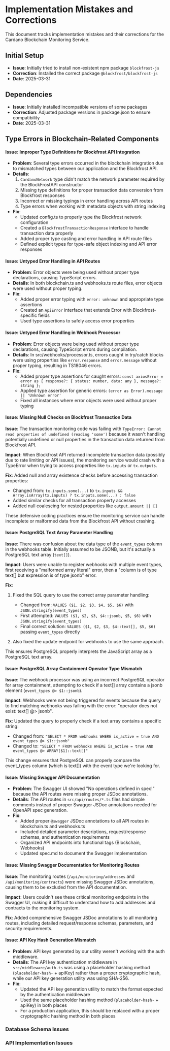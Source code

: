 # Implementation Mistakes and Corrections

This document tracks implementation mistakes and their corrections for the Cardano Blockchain Monitoring Service.

## Initial Setup

- **Issue**: Initially tried to install non-existent npm package `blockfrost-js`
- **Correction**: Installed the correct package `@blockfrost/blockfrost-js`
- **Date**: 2025-03-31

## Dependencies

- **Issue**: Initially installed incompatible versions of some packages
- **Correction**: Adjusted package versions in package.json to ensure compatibility
- **Date**: 2025-03-31

## Type Errors in Blockchain-Related Components

#### Issue: Improper Type Definitions for Blockfrost API Integration
- **Problem**: Several type errors occurred in the blockchain integration due to mismatched types between our application and the Blockfrost API.
- **Details**: 
  1. `CardanoNetwork` type didn't match the network parameter required by the BlockFrostAPI constructor
  2. Missing type definitions for proper transaction data conversion from Blockfrost responses
  3. Incorrect or missing typings in error handling across API routes
  4. Type errors when working with metadata objects with string indexing
- **Fix**: 
  - Updated config.ts to properly type the Blockfrost network configuration
  - Created a `BlockfrostTransactionResponse` interface to handle transaction data properly
  - Added proper type casting and error handling in API route files
  - Defined explicit types for type-safe object indexing and API error responses

#### Issue: Untyped Error Handling in API Routes
- **Problem**: Error objects were being used without proper type declarations, causing TypeScript errors.
- **Details**: In both blockchain.ts and webhooks.ts route files, error objects were used without proper typing.
- **Fix**: 
  - Added proper error typing with `error: unknown` and appropriate type assertions
  - Created an `ApiError` interface that extends Error with Blockfrost-specific fields
  - Used type assertions to safely access error properties

#### Issue: Untyped Error Handling in Webhook Processor
- **Problem**: Error objects were being used without proper type declarations, causing TypeScript errors during compilation.
- **Details**: In src/webhooks/processor.ts, errors caught in try/catch blocks were using properties like `error.response` and `error.message` without proper typing, resulting in TS18046 errors.
- **Fix**: 
  - Added proper type assertions for caught errors: `const axiosError = error as { response?: { status: number, data: any }, message?: string };`
  - Applied type assertion for generic errors: `(error as Error).message || 'Unknown error'`
  - Fixed all instances where error objects were used without proper typing

#### Issue: Missing Null Checks on Blockfrost Transaction Data

**Issue**: The transaction monitoring code was failing with `TypeError: Cannot read properties of undefined (reading 'some')` because it wasn't handling potentially undefined or null properties in the transaction data returned from Blockfrost API.

**Impact**: When Blockfrost API returned incomplete transaction data (possibly due to rate limiting or API issues), the monitoring service would crash with a TypeError when trying to access properties like `tx.inputs` or `tx.outputs`.

**Fix**: Added null and array existence checks before accessing transaction properties:
- Changed from: `tx.inputs.some(...)` to `tx.inputs && Array.isArray(tx.inputs) ? tx.inputs.some(...) : false`
- Added similar checks for all transaction property accesses
- Added null coalescing for nested properties like `output.amount || []`

These defensive coding practices ensure the monitoring service can handle incomplete or malformed data from the Blockfrost API without crashing.

#### Issue: PostgreSQL Text Array Parameter Handling

**Issue**: There was confusion about the data type of the `event_types` column in the webhooks table. Initially assumed to be JSONB, but it's actually a PostgreSQL text array (`text[]`).

**Impact**: Users were unable to register webhooks with multiple event types, first receiving a "malformed array literal" error, then a "column is of type text[] but expression is of type jsonb" error.

**Fix**: 
1. Fixed the SQL query to use the correct array parameter handling:
   - Changed from: `VALUES ($1, $2, $3, $4, $5, $6)` with `JSON.stringify(event_types)`
   - First attempted: `VALUES ($1, $2, $3, $4::jsonb, $5, $6)` with `JSON.stringify(event_types)`
   - Final correct solution: `VALUES ($1, $2, $3, $4::text[], $5, $6)` passing `event_types` directly

2. Also fixed the update endpoint for webhooks to use the same approach.

This ensures PostgreSQL properly interprets the JavaScript array as a PostgreSQL text array.

#### Issue: PostgreSQL Array Containment Operator Type Mismatch

**Issue**: The webhook processor was using an incorrect PostgreSQL operator for array containment, attempting to check if a text[] array contains a jsonb element (`event_types @> $1::jsonb`).

**Impact**: Webhooks were not being triggered for events because the query to find matching webhooks was failing with the error: "operator does not exist: text[] @> jsonb".

**Fix**: Updated the query to properly check if a text array contains a specific string:
- Changed from: `"SELECT * FROM webhooks WHERE is_active = true AND event_types @> $1::jsonb"`
- Changed to: `"SELECT * FROM webhooks WHERE is_active = true AND event_types @> ARRAY[$1]::text[]"`

This change ensures that PostgreSQL can properly compare the event_types column (which is text[]) with the event type we're looking for.

#### Issue: Missing Swagger API Documentation
- **Problem**: The Swagger UI showed "No operations defined in spec!" because the API routes were missing proper JSDoc annotations.
- **Details**: The API routes in `src/api/routes/*.ts` files had simple comments instead of proper Swagger JSDoc annotations needed for OpenAPI spec generation.
- **Fix**: 
  - Added proper `@swagger` JSDoc annotations to all API routes in blockchain.ts and webhooks.ts
  - Included detailed parameter descriptions, request/response schemas, and authentication requirements
  - Organized API endpoints into functional tags (Blockchain, Webhooks)
  - Updated spec.md to document the Swagger implementation

#### Issue: Missing Swagger Documentation for Monitoring Routes

**Issue**: The monitoring routes (`/api/monitoring/addresses` and `/api/monitoring/contracts`) were missing Swagger JSDoc annotations, causing them to be excluded from the API documentation.

**Impact**: Users couldn't see these critical monitoring endpoints in the Swagger UI, making it difficult to understand how to add addresses and contracts to the monitoring system.

**Fix**: Added comprehensive Swagger JSDoc annotations to all monitoring routes, including detailed request/response schemas, parameters, and security requirements.

#### Issue: API Key Hash Generation Mismatch
- **Problem**: API keys generated by our utility weren't working with the auth middleware.
- **Details**: The API key authentication middleware in `src/middleware/auth.ts` was using a placeholder hashing method (`placeholder-hash-` + apiKey) rather than a proper cryptographic hash, while our API key generation utility was using SHA-256.
- **Fix**: 
  - Updated the API key generation utility to match the format expected by the authentication middleware
  - Used the same placeholder hashing method (`placeholder-hash-` + apiKey) in both places
  - For a production application, this should be replaced with a proper cryptographic hashing method in both places

### Database Schema Issues 

### API Implementation Issues 
